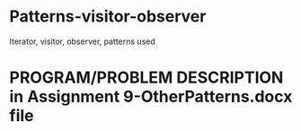 # Patterns-visitor-observer
Iterator, visitor, observer, patterns used 
# PROGRAM/PROBLEM DESCRIPTION in Assignment 9-OtherPatterns.docx file 
